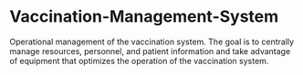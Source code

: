 # Vaccination-Management-System

Operational management of the vaccination system. The goal is to centrally manage resources, personnel, and patient information and take advantage of 
equipment that optimizes the operation of the vaccination system.
